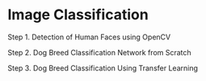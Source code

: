 # Image Classification
Step 1. Detection of Human Faces using OpenCV

Step 2. Dog Breed Classification Network from Scratch 

Step 3. Dog Breed Classification Using Transfer Learning
